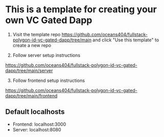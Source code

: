 # This is a template for creating your own VC Gated Dapp

1. Visit the template repo https://github.com/oceans404/fullstack-polygon-id-vc-gated-dapp/tree/main and click "Use this template" to create a new repo

2. Follow server setup instructions

https://github.com/oceans404/fullstack-polygon-id-vc-gated-dapp/tree/main/server

3. Follow frontend setup instructions

https://github.com/oceans404/fullstack-polygon-id-vc-gated-dapp/tree/main/frontend

## Default localhosts

- Frontend: localhost:3000
- Server: localhost:8080
